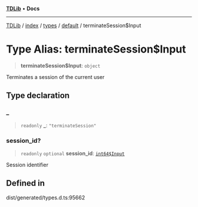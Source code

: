 [**TDLib**](../../../../../../README.md) • **Docs**

***

[TDLib](../../../../../../modules.md) / [index](../../../../../README.md) / [types](../../../README.md) / [default](../README.md) / terminateSession$Input

# Type Alias: terminateSession$Input

> **terminateSession$Input**: `object`

Terminates a session of the current user

## Type declaration

### \_

> `readonly` **\_**: `"terminateSession"`

### session\_id?

> `readonly` `optional` **session\_id**: [`int64$Input`](int64$Input-1.md)

Session identifier

## Defined in

dist/generated/types.d.ts:95662
